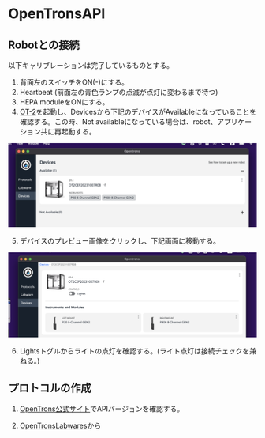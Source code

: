 # OpenTronsAPI

## Robotとの接続

以下キャリブレーションは完了しているものとする。

1. 背面左のスイッチをON(-)にする。
2. Heartbeat (前面左の青色ランプの点滅が点灯に変わるまで待つ)
3. HEPA moduleをONにする。
4. [OT-2](https://opentrons.com/ot-app/)を起動し、Devicesから下記のデバイスがAvailableになっていることを確認する。この時、Not availableになっている場合は、robot、アプリケーション共に再起動する。

![](docs_images/1.png)

5. デバイスのプレビュー画像をクリックし、下記画面に移動する。
   
![](docs_images/2.png)

6. Lightsトグルからライトの点灯を確認する。(ライト点灯は接続チェックを兼ねる。)

## プロトコルの作成

1. [OpenTrons公式サイト](https://docs.opentrons.com/v2/versioning.html)でAPIバージョンを確認する。
   
2. [OpenTronsLabwares](https://labware.opentrons.com/)から
